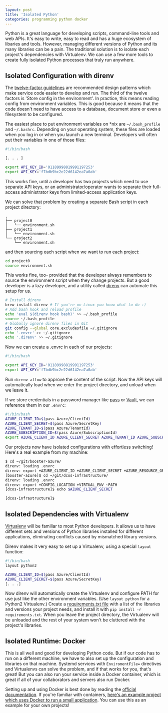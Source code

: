 ```yaml
---
layout: post
title: 'Isolated Python'
categories: programming python docker
---
```


Python is a great language for developing scripts, command-line tools and web APIs. It's easy to write, easy to read and has a huge ecosystem of libaries and tools. However, managing different versions of Python and its many libraries can be a pain. The traditional solution is to isolate each project's dependencies with Virtualenv. We can use a few more tools to create fully isolated Python processes that truly run anywhere.

## Isolated Configuration with direnv

The [twelve-factor guidelines](https://12factor.net) are recommended design patterns which make service code easier to develop and run. The third of the twelve factors is 'Store config in the environment'. In practice, this means reading config from environment variables. This is good because it means that the code doesn't need to have access to a database, document store or even a filesystem to be configured.

The easiest place to put environment variables on \*nix are `~/.bash_profile` and `~/.bashrc`. Depending on your operating system, these files are loaded when you log in or when you launch a new terminal. Developers will often put their variables in one of those files:

```bash
#!/bin/bash

[. . . ]

export API_KEY_ID='01189998819991197253'
export API_KEY='f7bdb9bc2e22d6142ea7a0ab'
```

This works fine, until a developer has two projects which need to use separate API keys, or an administrator/operator wants to separate their full-access administrator keys from limited-access application keys.

We can solve that problem by creating a separate Bash script in each project directory:

```
.
├── project0
│   └── environment.sh
├── project1
│   └── environment.sh
└── project2
    └── environment.sh
```

and then sourcing each script when we want to run each project:

```bash
cd project0
source environment.sh
```

This works fine, too- provided that the developer always remembers to source the environment script when they change projects. But a good developer is a lazy developer, and a utility called [direnv](https://direnv.net/) can automate this setup for us.

```bash
# Install direnv
brew install direnv # If you're on Linux you know what to do :)
# Add bash hook and reload profile
echo 'eval $(direnv hook bash)' >> ~/.bash_profile
source ~/.bash_profile
# Globally ignore direnv files in Git
git config --global core.excludesfile ~/.gitignore
echo '.envrc' >> ~/.gitignore
echo '.direnv' >> ~/.gitignore
```

Now we can create a .envrc in each of our projects:

```bash
#!/bin/bash

export API_KEY_ID='01189998819991197253'
export API_KEY='f7bdb9bc2e22d6142ea7a0ab'
```

Run `direnv allow` to approve the content of the script. Now the API keys will automatically load when we enter the project directory, and unload when we leave it.

If we store credentials in a password manager like [pass](https://www.passwordstore.org) or [Vault](https://www.vaultproject.io), we can reference them in our `.envrc`:

```bash
#!/bin/bash
AZURE_CLIENT_ID=$(pass Azure/ClientId)
AZURE_CLIENT_SECRET=$(pass Azure/SecretKey)
AZURE_TENANT_ID=$(pass Azure/TenantId)
AZURE_SUBSCRIPTION_ID=$(pass Azure/SubscriptionId)
export AZURE_CLIENT_ID AZURE_CLIENT_SECRET AZURE_TENANT_ID AZURE_SUBSCRIPTION_ID
```

Our projects now have isolated configurations with effortless switching! Here's a real example from my machine:

```bash
$ cd ~/git/booster-azure/
direnv: loading .envrc
direnv: export +AZURE_CLIENT_ID +AZURE_CLIENT_SECRET +AZURE_RESOURCE_GROUP +AZURE_SCALE_SET +AZURE_SUBSCRIPTION_ID +AZURE_TENANT_ID +FLASK_APP +FLASK_DEBUG +POSTGRES_PASSWORD +VIRTUAL_ENV ~PATH
[booster-azure]$ cd ~/git/dcos-infrastructure/
direnv: loading .envrc
direnv: export +CONFIG_LOCATION +VIRTUAL_ENV ~PATH
[dcos-infrastructure]$ echo $AZURE_CLIENT_SECRET

[dcos-infrastructure]$
```

## Isolated Dependencies with Virtualenv

[Virtualenv](https://virtualenv.pypa.io/en/stable) will be familiar to most Python developers. It allows us to have different sets and versions of Python libraries installed for different applications, eliminating conflicts caused by mismatched library versions.

Direnv makes it very easy to set up a Virtualenv, using a special `layout` function:

```bash
#!/bin/bash
layout python3

AZURE_CLIENT_ID=$(pass Azure/ClientId)
AZURE_CLIENT_SECRET=$(pass Azure/SecretKey)
[. . .]
```

Now direnv will automatically create the Virtualenv and configure PATH for use just like the other environment variables.  (Use `layout python` for a Python2 Virtualenv.) Create a [requirements.txt file](https://pip.pypa.io/en/stable/user_guide/#requirements-files) with a list of the libraries and versions your project needs, and install it with `pip install -r requirements.txt`. When you leave the project directory, the Virtualenv will be unloaded and the rest of your system won't be cluttered with the project's libraries.

## Isolated Runtime: Docker

This is all well and good for developing Python code. But if our code has to run on a different machine, we have to also set up the configuration and libraries on that machine. Systemd services with `EnviromentFile=` directives and Virtualenvs can solve the problem, and if that works for you, that's great! But you can also run your service inside a Docker container, which is great if all of your collaborators and servers also run Docker.

Setting up and using Docker is best done by reading the [official documentation](https://docs.docker.com/get-started). If you're familiar with containers, [here's an example project which uses Docker to run a small application](https://github.com/dharmab/ksl-bike-sniper). You can use this as an example for your own projects!
